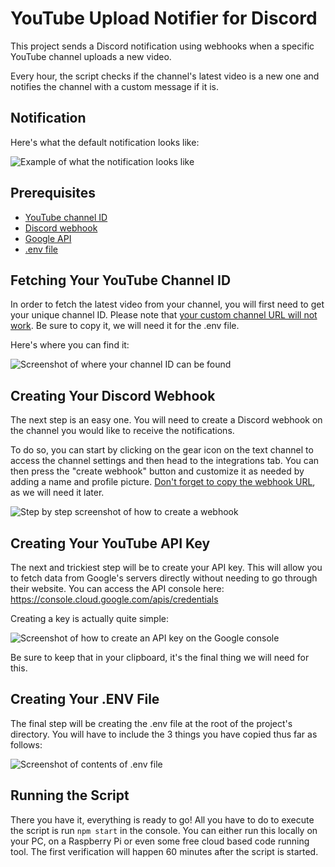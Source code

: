 # YouTube Upload Notifier for Discord

This project sends a Discord notification using webhooks when a specific YouTube channel uploads a new video.

Every hour, the script checks if the channel's latest video is a new one and notifies the channel with a custom message if it is.

## Notification
Here's what the default notification looks like:

![Example of what the notification looks like](https://i.imgur.com/IrwXjvB.png)

## Prerequisites
- [YouTube channel ID](#fetching-your-youtube-channel-id)
- [Discord webhook](#creating-your-discord-webhook)
- [Google API](#creating-your-youtube-api-key)
- [.env file](#creating-your-env-file)

## Fetching Your YouTube Channel ID
In order to fetch the latest video from your channel, you will first need to get your unique channel ID. Please note that <ins>your custom channel URL will not work</ins>. Be sure to copy it, we will need it for the .env file.

Here's where you can find it:

![Screenshot of where your channel ID can be found](https://i.imgur.com/nhQ031g.png)

## Creating Your Discord Webhook
The next step is an easy one. You will need to create a Discord webhook on the channel you would like to receive the notifications. 

To do so, you can start by clicking on the gear icon on the text channel to access the channel settings and then head to the integrations tab. You can then press the "create webhook" button and customize it as needed by adding a name and profile picture. <ins>Don't forget to copy the webhook URL</ins>, as we will need it later. 

![Step by step screenshot of how to create a webhook](https://i.imgur.com/H3xmTGj.png)

## Creating Your YouTube API Key
The next and trickiest step will be to create your API key. This will allow you to fetch data from Google's servers directly without needing to go through their website. You can access the API console here: https://console.cloud.google.com/apis/credentials

Creating a key is actually quite simple:

![Screenshot of how to create an API key on the Google console](https://imgur.com/2boGZYG.png)

Be sure to keep that in your clipboard, it's the final thing we will need for this. 

## Creating Your .ENV File
The final step will be creating the .env file at the root of the project's directory. You will have to include the 3 things you have copied thus far as follows:

![Screenshot of contents of .env file](https://imgur.com/LQPxR2H.png)

## Running the Script
There you have it, everything is ready to go! All you have to do to execute the script is run `npm start` in the console. You can either run this locally on your PC, on a Raspberry Pi or even some free cloud based code running tool. The first verification will happen 60 minutes after the script is started. 
